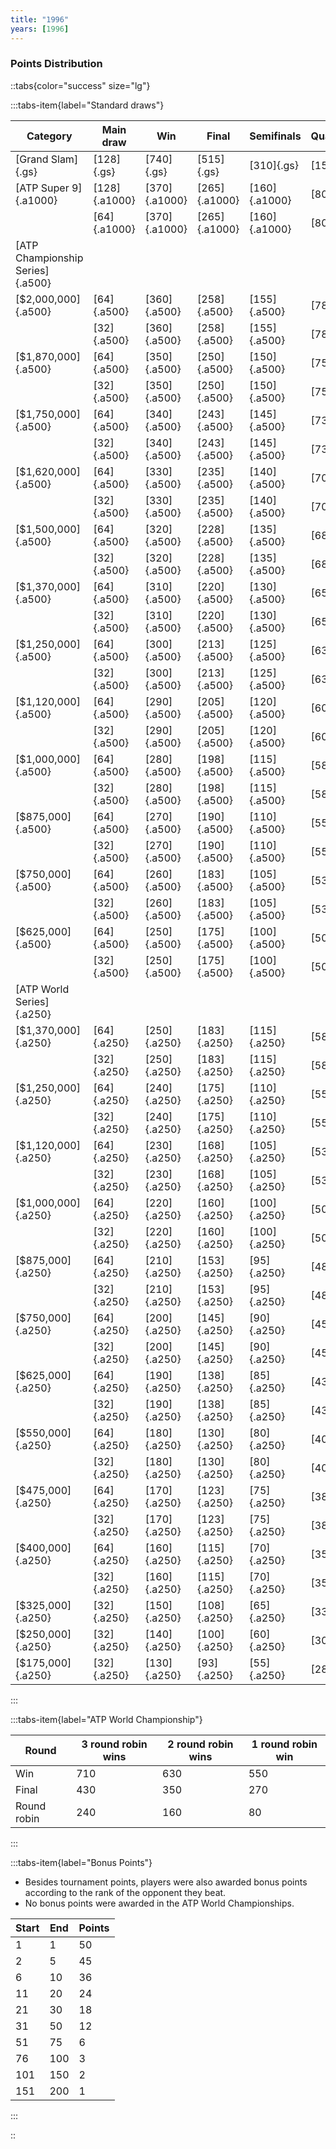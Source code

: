 ```yaml
---
title: "1996"
years: [1996]
---
```


### Points Distribution

::tabs{color="success" size="lg"}

:::tabs-item{label="Standard draws"}

| Category                         | Main draw     | Win           | Final         | Semifinals    | Quarterfinals | Round of 16  | Round of 32  | Round of 64  | Round of 128 |
| -------------------------------- | ------------- | ------------- | ------------- | ------------- | ------------- | ------------ | ------------ | ------------ | ------------ |
| [Grand Slam]{.gs}                | [128]{.gs}    | [740]{.gs}    | [515]{.gs}    | [310]{.gs}    | [155]{.gs}    | [78]{.gs}    | [39]{.gs}    | [20]{.gs}    | [1]{.gs}     |
| [ATP Super 9]{.a1000}            | [128]{.a1000} | [370]{.a1000} | [265]{.a1000} | [160]{.a1000} | [80]{.a1000}  | [40]{.a1000} | [20]{.a1000} | [10]{.a1000} | [1]{.a1000}  |
|                                  | [64]{.a1000}  | [370]{.a1000} | [265]{.a1000} | [160]{.a1000} | [80]{.a1000}  | [40]{.a1000} | [20]{.a1000} | [1]{.a1000}  | —            |
| [ATP Championship Series]{.a500} |               |               |               |               |               |              |              |              |              |
| [$2,000,000]{.a500}              | [64]{.a500}   | [360]{.a500}  | [258]{.a500}  | [155]{.a500}  | [78]{.a500}   | [39]{.a500}  | [20]{.a500}  | [1]{.a500}   | —            |
|                                  | [32]{.a500}   | [360]{.a500}  | [258]{.a500}  | [155]{.a500}  | [78]{.a500}   | [39]{.a500}  | [1]{.a500}   | —            | —            |
| [$1,870,000]{.a500}              | [64]{.a500}   | [350]{.a500}  | [250]{.a500}  | [150]{.a500}  | [75]{.a500}   | [38]{.a500}  | [19]{.a500}  | [1]{.a500}   | —            |
|                                  | [32]{.a500}   | [350]{.a500}  | [250]{.a500}  | [150]{.a500}  | [75]{.a500}   | [39]{.a500}  | [1]{.a500}   | —            | —            |
| [$1,750,000]{.a500}              | [64]{.a500}   | [340]{.a500}  | [243]{.a500}  | [145]{.a500}  | [73]{.a500}   | [37]{.a500}  | [19]{.a500}  | [1]{.a500}   | —            |
|                                  | [32]{.a500}   | [340]{.a500}  | [243]{.a500}  | [145]{.a500}  | [73]{.a500}   | [37]{.a500}  | [1]{.a500}   | —            | —            |
| [$1,620,000]{.a500}              | [64]{.a500}   | [330]{.a500}  | [235]{.a500}  | [140]{.a500}  | [70]{.a500}   | [35]{.a500}  | [18]{.a500}  | [1]{.a500}   | —            |
|                                  | [32]{.a500}   | [330]{.a500}  | [235]{.a500}  | [140]{.a500}  | [70]{.a500}   | [35]{.a500}  | [1]{.a500}   | —            | —            |
| [$1,500,000]{.a500}              | [64]{.a500}   | [320]{.a500}  | [228]{.a500}  | [135]{.a500}  | [68]{.a500}   | [34]{.a500}  | [17]{.a500}  | [1]{.a500}   | —            |
|                                  | [32]{.a500}   | [320]{.a500}  | [228]{.a500}  | [135]{.a500}  | [68]{.a500}   | [34]{.a500}  | [1]{.a500}   | —            | —            |
| [$1,370,000]{.a500}              | [64]{.a500}   | [310]{.a500}  | [220]{.a500}  | [130]{.a500}  | [65]{.a500}   | [33]{.a500}  | [17]{.a500}  | [1]{.a500}   | —            |
|                                  | [32]{.a500}   | [310]{.a500}  | [220]{.a500}  | [130]{.a500}  | [65]{.a500}   | [33]{.a500}  | [1]{.a500}   | —            | —            |
| [$1,250,000]{.a500}              | [64]{.a500}   | [300]{.a500}  | [213]{.a500}  | [125]{.a500}  | [63]{.a500}   | [32]{.a500}  | [16]{.a500}  | [1]{.a500}   | —            |
|                                  | [32]{.a500}   | [300]{.a500}  | [213]{.a500}  | [125]{.a500}  | [63]{.a500}   | [32]{.a500}  | [1]{.a500}   | —            | —            |
| [$1,120,000]{.a500}              | [64]{.a500}   | [290]{.a500}  | [205]{.a500}  | [120]{.a500}  | [60]{.a500}   | [30]{.a500}  | [15]{.a500}  | [1]{.a500}   | —            |
|                                  | [32]{.a500}   | [290]{.a500}  | [205]{.a500}  | [120]{.a500}  | [60]{.a500}   | [30]{.a500}  | [1]{.a500}   | —            | —            |
| [$1,000,000]{.a500}              | [64]{.a500}   | [280]{.a500}  | [198]{.a500}  | [115]{.a500}  | [58]{.a500}   | [29]{.a500}  | [15]{.a500}  | [1]{.a500}   | —            |
|                                  | [32]{.a500}   | [280]{.a500}  | [198]{.a500}  | [115]{.a500}  | [58]{.a500}   | [29]{.a500}  | [1]{.a500}   | —            | —            |
| [$875,000]{.a500}                | [64]{.a500}   | [270]{.a500}  | [190]{.a500}  | [110]{.a500}  | [55]{.a500}   | [28]{.a500}  | [14]{.a500}  | [1]{.a500}   | —            |
|                                  | [32]{.a500}   | [270]{.a500}  | [190]{.a500}  | [110]{.a500}  | [55]{.a500}   | [28]{.a500}  | [1]{.a500}   | —            | —            |
| [$750,000]{.a500}                | [64]{.a500}   | [260]{.a500}  | [183]{.a500}  | [105]{.a500}  | [53]{.a500}   | [27]{.a500}  | [14]{.a500}  | [1]{.a500}   | —            |
|                                  | [32]{.a500}   | [260]{.a500}  | [183]{.a500}  | [105]{.a500}  | [53]{.a500}   | [27]{.a500}  | [1]{.a500}   | —            | —            |
| [$625,000]{.a500}                | [64]{.a500}   | [250]{.a500}  | [175]{.a500}  | [100]{.a500}  | [50]{.a500}   | [25]{.a500}  | [13]{.a500}  | [1]{.a500}   | —            |
|                                  | [32]{.a500}   | [250]{.a500}  | [175]{.a500}  | [100]{.a500}  | [50]{.a500}   | [25]{.a500}  | [1]{.a500}   | —            | —            |
| [ATP World Series]{.a250}        |               |               |               |               |               |              |              |              |              |
| [$1,370,000]{.a250}              | [64]{.a250}   | [250]{.a250}  | [183]{.a250}  | [115]{.a250}  | [58]{.a250}   | [29]{.a250}  | [15]{.a250}  | [1]{.a250}   | —            |
|                                  | [32]{.a250}   | [250]{.a250}  | [183]{.a250}  | [115]{.a250}  | [58]{.a250}   | [29]{.a250}  | [1]{.a250}   | —            | —            |
| [$1,250,000]{.a250}              | [64]{.a250}   | [240]{.a250}  | [175]{.a250}  | [110]{.a250}  | [55]{.a250}   | [28]{.a250}  | [14]{.a250}  | [1]{.a250}   | —            |
|                                  | [32]{.a250}   | [240]{.a250}  | [175]{.a250}  | [110]{.a250}  | [55]{.a250}   | [28]{.a250}  | [1]{.a250}   | —            | —            |
| [$1,120,000]{.a250}              | [64]{.a250}   | [230]{.a250}  | [168]{.a250}  | [105]{.a250}  | [53]{.a250}   | [27]{.a250}  | [14]{.a250}  | [1]{.a250}   | —            |
|                                  | [32]{.a250}   | [230]{.a250}  | [168]{.a250}  | [105]{.a250}  | [53]{.a250}   | [27]{.a250}  | [1]{.a250}   | —            | —            |
| [$1,000,000]{.a250}              | [64]{.a250}   | [220]{.a250}  | [160]{.a250}  | [100]{.a250}  | [50]{.a250}   | [25]{.a250}  | [13]{.a250}  | [1]{.a250}   | —            |
|                                  | [32]{.a250}   | [220]{.a250}  | [160]{.a250}  | [100]{.a250}  | [50]{.a250}   | [25]{.a250}  | [1]{.a250}   | —            | —            |
| [$875,000]{.a250}                | [64]{.a250}   | [210]{.a250}  | [153]{.a250}  | [95]{.a250}   | [48]{.a250}   | [24]{.a250}  | [12]{.a250}  | [1]{.a250}   | —            |
|                                  | [32]{.a250}   | [210]{.a250}  | [153]{.a250}  | [95]{.a250}   | [48]{.a250}   | [24]{.a250}  | [1]{.a250}   | —            | —            |
| [$750,000]{.a250}                | [64]{.a250}   | [200]{.a250}  | [145]{.a250}  | [90]{.a250}   | [45]{.a250}   | [23]{.a250}  | [12]{.a250}  | [1]{.a250}   | —            |
|                                  | [32]{.a250}   | [200]{.a250}  | [145]{.a250}  | [90]{.a250}   | [45]{.a250}   | [23]{.a250}  | [1]{.a250}   | —            | —            |
| [$625,000]{.a250}                | [64]{.a250}   | [190]{.a250}  | [138]{.a250}  | [85]{.a250}   | [43]{.a250}   | [22]{.a250}  | [11]{.a250}  | [1]{.a250}   | —            |
|                                  | [32]{.a250}   | [190]{.a250}  | [138]{.a250}  | [85]{.a250}   | [43]{.a250}   | [22]{.a250}  | [1]{.a250}   | —            | —            |
| [$550,000]{.a250}                | [64]{.a250}   | [180]{.a250}  | [130]{.a250}  | [80]{.a250}   | [40]{.a250}   | [20]{.a250}  | [10]{.a250}  | [1]{.a250}   | —            |
|                                  | [32]{.a250}   | [180]{.a250}  | [130]{.a250}  | [80]{.a250}   | [40]{.a250}   | [20]{.a250}  | [1]{.a250}   | —            | —            |
| [$475,000]{.a250}                | [64]{.a250}   | [170]{.a250}  | [123]{.a250}  | [75]{.a250}   | [38]{.a250}   | [19]{.a250}  | [10]{.a250}  | [1]{.a250}   | —            |
|                                  | [32]{.a250}   | [170]{.a250}  | [123]{.a250}  | [75]{.a250}   | [38]{.a250}   | [19]{.a250}  | [1]{.a250}   | —            | —            |
| [$400,000]{.a250}                | [64]{.a250}   | [160]{.a250}  | [115]{.a250}  | [70]{.a250}   | [35]{.a250}   | [18]{.a250}  | [9]{.a250}   | [1]{.a250}   | —            |
|                                  | [32]{.a250}   | [160]{.a250}  | [115]{.a250}  | [70]{.a250}   | [35]{.a250}   | [18]{.a250}  | [1]{.a250}   | —            | —            |
| [$325,000]{.a250}                | [32]{.a250}   | [150]{.a250}  | [108]{.a250}  | [65]{.a250}   | [33]{.a250}   | [17]{.a250}  | [1]{.a250}   | —            | —            |
| [$250,000]{.a250}                | [32]{.a250}   | [140]{.a250}  | [100]{.a250}  | [60]{.a250}   | [30]{.a250}   | [15]{.a250}  | [1]{.a250}   | —            | —            |
| [$175,000]{.a250}                | [32]{.a250}   | [130]{.a250}  | [93]{.a250}   | [55]{.a250}   | [28]{.a250}   | [14]{.a250}  | [1]{.a250}   | —            | —            |

:::

:::tabs-item{label="ATP World Championship"}

| Round       | 3 round robin wins | 2 round robin wins | 1 round robin win |
| ----------- | ------------------ | ------------------ | ----------------- |
| Win         | 710                | 630                | 550               |
| Final       | 430                | 350                | 270               |
| Round robin | 240                | 160                | 80                |

:::

:::tabs-item{label="Bonus Points"}

- Besides tournament points, players were also awarded bonus points according to the rank of the opponent they beat.
- No bonus points were awarded in the ATP World Championships.

| Start | End | Points |
| ----- | --- | ------ |
| 1     | 1   | 50     |
| 2     | 5   | 45     |
| 6     | 10  | 36     |
| 11    | 20  | 24     |
| 21    | 30  | 18     |
| 31    | 50  | 12     |
| 51    | 75  | 6      |
| 76    | 100 | 3      |
| 101   | 150 | 2      |
| 151   | 200 | 1      |

:::

::
